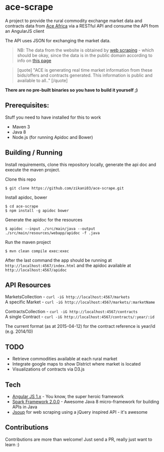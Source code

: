 # ace-scrape

A project to provide the rural commodity exchange market data and contracts data from [Ace Africa](http://aceafrica.org) via a RESTful API and consume the API from an AngularJS client

The API uses JSON for exchanging the market data.

>NB: The data from the website is obtained by [web scraping](https://en.wikipedia.org/wiki/Web_scraping) - which should be okay, since the data is in the public domain according to info on [this page](http://aceafrica.org/about-ace.aspx)

>[quote] "ACE is generating real time market information from these bids/offers and contracts generated. This information is public and available to all.." [/quote]


**There are no pre-built binaries so you have to build it yourself ;)**

## Prerequisites:
Stuff you need to have installed for this to work
* Maven 3
* Java 8
* Node.js (for running Apidoc and Bower)

## Building / Running

Install requirements, clone this repository locally, generate the api doc and execute the maven project. 

Clone this repo
```
$ git clone https://github.com/zikani03/ace-scrape.git
```

Install apidoc, bower
```
$ cd ace-scrape
$ npm install -g apidoc bower
```

Generate the apidoc for the resources
```
$ apidoc --input ./src/main/java --output ./src/main/resources/webapp/apidoc -f .java
```

Run the maven project
```
$ mvn clean compile exec:exec
```

After the last command the app should be running at `http://localhost:4567/index.html` and the apidoc available at `http://localhost:4567/apidoc`

## API Resources

MarketsCollection - `curl -iG http://localhost:4567/markets`   
A specific Market - `curl -iG http://localhost:4567/markets/:marketName`

ContractsCollection - `curl -iG http://localhost:4567/contracts`   
A single Contract - `curl -iG http://localhost:4567/contracts/:year/:id`

The current format (as at 2015-04-12) for the contract reference is year/id (e.g. 2014/10)

## TODO

* Retrieve commodities available at each rural market
* Integrate google maps to show District where market is located
* Visualizations of contracts via D3.js 

## Tech

* [Angular JS 1.x](http://angularjs.org) - You know, the super heroic framework 
* [Spark Framework 2.0.0](http://sparkjava.com) - Awesome Java 8 micro-framework for building APIs in Java
* [Jsoup](http://jsoup.org) for web scraping using a jQuery inspired API - it's awesome

## Contributions
Contributions are more than welcome! Just send a PR, really just want to learn :)

